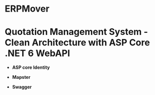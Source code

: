 # ERPMover

<div class="text-center alert alert-dark">
    <h1 class="display-4">Quotation Management System - Clean Architecture with ASP Core .NET 6 WebAPI </h1>
    <ul>
        <li> 
            <p>
                <strong> ASP core Identity</strong>
            </p>
        </li>
         <li> 
            <p>
                <strong> Mapster </strong>
            </p>
        </li>
         <li> 
            <p>
                <strong> Swagger </strong>
            </p>
        </li>
    </ul>
</div>

